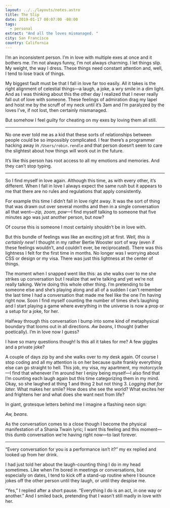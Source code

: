 ```yaml
---
layout: ../../layouts/notes.astro
title: The Slip
date: 2019-01-17 00:07:00 -08:00
tags:
  - personal
extract: "And all the loves mismanaged. "
city: San Francisco
country: California
---
```


I’m an inconsistent person. I’m in love with multiple exes at once and it bothers me. I’m not always funny, I’m not always charming. I let things slip. My weight, the way I dress. These things need constant attention and, well, I tend to lose track of things.

My biggest fault must be that I fall in love far too easily. All it takes is the right alignment of celestial things—a laugh, a joke, a wry smile in a dim light. And as I was thinking about this the other day I realized that I never really fall out of love with someone. These feelings of admiration drag my lapel and hoist me by the scruff of my neck until it’s 3am and I’m paralyzed by the loves I’ve, if not lost, then certainly mismanaged.

But somehow I feel guilty for cheating on my exes by loving them all still.

---

No one ever told me as a kid that these sorts of relationships between people could be so impossibly complicated. I fear there’s a programmer hacking away in `/Users/robin.rendle` and that person doesn‘t seem to care the slightest about how things will work out in the future.

It’s like this person has root access to all my emotions and memories. And they can’t stop typing.

---

So I find myself in love again. Although this time, as with every other, it’s different. When I fall in love I always expect the same rush but it appears to me that there are no rules and regulations that apply consistently.

For example this time I didn’t fall in love right away. It was the sort of thing that was drawn out over several months and then in a single conversation all that went—_zip, zoom, pow_—I find myself talking to someone that five minutes ago was just another person, but now?

Of course this is someone I most certainly shouldn’t be in love with.

But this bundle of feelings was like an exciting jolt at first. _Well, this is certainly new!_ I thought in my rather Bertie Wooster sort of way (even if these feelings wouldn’t, and couldn’t ever, be reciprocated). There was this lightness I felt for the first time in months. No longer was I worrying about CSS or design or my visa. There was just this lightness at the center of things.

The moment when I snapped went like this: as she walks over to me she strikes up conversation but I realize that we’re talking and yet we’re not really talking. We’re doing this whole other thing. I’m pretending to be someone else and she’s playing along and all of a sudden I can’t remember the last time I had a conversation that made me feel like the one I’m having right now. Soon I find myself counting the number of times she’s laughing and I start playing a game where everything in the universe is now a prop or a setup for a joke, for her.

Halfway through this conversation I bump into some kind of metaphysical boundary that looms out in all directions. _Aw beans_, I thought (rather poetically). I’m in love now I guess?

I have so many questions though! Is this all it takes for me? A few giggles and a private joke?

A couple of days zip by and she walks over to my desk again. Of course I stop coding and all my attention is on her because quite frankly everything else can go straight to hell. This job, my visa, my apartment, my motorcycle—I find that whenever I’m around her I enjoy being myself—I also find that I’m counting each laugh again but this time categorizing them in my mind. Okay, so she laughed at thing 1 and thing 2 but not thing 3. _Logging that for later._ What makes her smile? How does she see the world? What excites her and frightens her and what does she want next from life?

In giant, grotesque letters behind me I imagine a flashing neon sign:

_Aw, beans._

As the conversation comes to a close though I become the physical manifestation of a Shania Twain lyric; I want this feeling and this moment—this dumb conversation we’re having right now—to last forever.

---

“Every conversation for you is a performance isn’t it?” my ex replied and looked up from her drink.

I had just told her about the laugh-counting thing I do in my head sometimes. Like when I’m bored in meetings or conversations, but especially on dates, I tend to kick off a stand-up routine where I bounce jokes off the other person until they laugh, or until they despise me.

“Yes,” I replied after a short pause. “Everything I do is an act, in one way or another.” And I smiled back, pretending that I wasn’t still madly in love with her.

